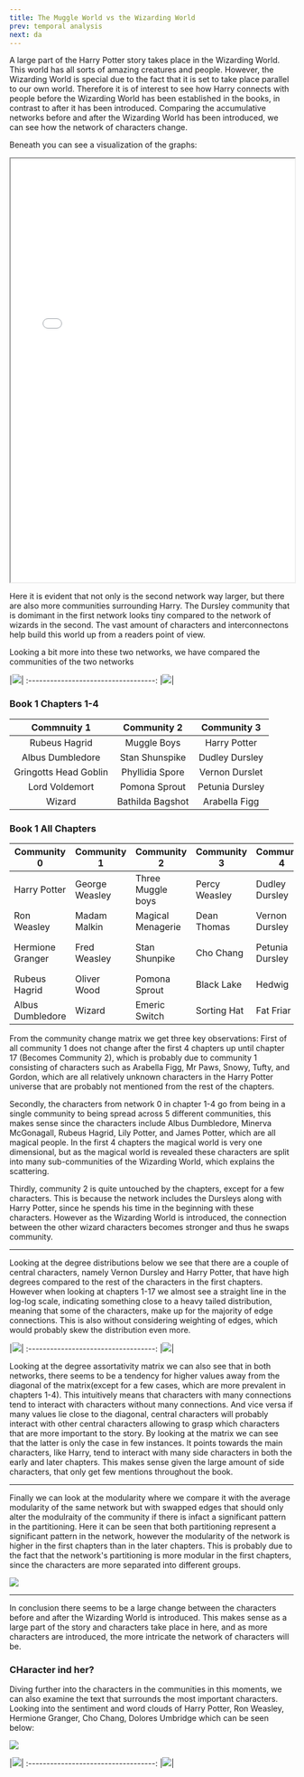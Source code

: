 ```yaml
---
title: The Muggle World vs the Wizarding World
prev: temporal analysis
next: da
---
```


A large part of the Harry Potter story takes place in the Wizarding World. This world has all sorts of amazing creatures and people. However, the Wizarding World is special due to the fact that it is set to take place parallel to our own world. Therefore it is of interest to see how Harry connects with people before the Wizarding World has been established in the books, in contrast to after it has been introduced. Comparing the accumulative networks before and after the Wizarding World has been introduced, we can see how the network of characters change.

Beneath you can see a visualization of the graphs:
<iframe
  src="/images/MVW/Networks.html"
  style="width:100%; height:750px;"
></iframe>

Here it is evident that not only is the second network way larger, but there are also more communities surrounding Harry. The Dursley community that is domimant in the first network looks tiny compared to the network of wizards in the second. The vast amount of characters and interconnectons help build this world up from a readers point of view.

Looking a bit more into these two networks, we have compared the communities of the two networks

|![](/images/MVW/CommunityDistribution.png)|
:-----------------------------------:
|![](/images/MVW/CommunityMatrix.png)|

### Book 1 Chapters 1-4
| Commnuity 1 | Community 2 | Community 3 |
|:-----------:|:------------:|:------------:|
| Rubeus Hagrid| Muggle Boys | Harry Potter |
| Albus Dumbledore  | Stan Shunspike | Dudley Dursley |
| Gringotts Head Goblin  | Phyllidia Spore | Vernon Durslet |
| Lord Voldemort | Pomona Sprout | Petunia Dursley |
| Wizard | Bathilda Bagshot | Arabella Figg|


### Book 1 All Chapters
| Community 0         | Community 1                   | Community 2                 | Community 3 | Community 4     | Community 5               |
|--------------------|-------------------------------|-----------------------------|--------------|-----------------|---------------------------|
| Harry Potter       | George Weasley                | Three Muggle boys           | Percy Weasley | Dudley Dursley  | Charlie Weasley           |
| Ron Weasley        | Madam Malkin                  | Magical Menagerie| Dean Thomas  | Vernon Dursley  | Lord Voldemort            |
| Hermione Granger   | Fred Weasley                  | Stan Shunpike               | Cho Chang    | Petunia Dursley | Gringotts Head Goblin      |
| Rubeus Hagrid      | Oliver Wood                   | Pomona Sprout               | Black Lake   | Hedwig          | Bill Weasley              |
| Albus Dumbledore   | Wizard | Emeric Switch   | Sorting Hat  | Fat Friar       | Dai Llewellyn             |


From the community change matrix we get three key observations: First of all community 1 does not change after the first 4 chapters up until chapter 17 (Becomes Community 2), which is probably due to community 1 consisting of characters such as Arabella Figg, Mr Paws, Snowy, Tufty, and Gordon, which are all relatively unknown characters in the Harry Potter universe that are probably not mentioned from the rest of the chapters. 

Secondly, the characters from network 0 in chapter 1-4 go from being in a single community to being spread across 5 different communities, this makes sense since the characters include Albus Dumbledore, Minerva McGonagall, Rubeus Hagrid, Lily Potter, and James Potter, which are all magical people. In the first 4 chapters the magical world is very one dimensional, but as the magical world is revealed these characters are split into many sub-communities of the Wizarding World, which explains the scattering.

Thirdly, community 2 is quite untouched by the chapters, except for a few characters. This is because the network includes the Dursleys along with Harry Potter, since he spends his time in the beginning with these characters. However as the Wizarding World is introduced, the connection between the other wizard characters becomes stronger and thus he swaps community.

<hr class="border-b-2 border-gray-400 mt-8 mx-4">

Looking at the degree distributions below we see that there are a couple of central characters, namely Vernon Dursley and Harry Potter, that have high degrees compared to the rest of the characters in the first chapters. However when looking at chapters 1-17 we almost see a straight line in the log-log scale, indicating something close to a heavy tailed distribution, meaning that some of the characters, make up for the majority of edge connections. This is also without considering weighting of edges, which would probably skew the distribution even more. 

|![](/images/MVW/DegreeDist.png)|
:-----------------------------------:
|![](/images/MVW/DegreeAssort.png)|

Looking at the degree assortativity matrix we can also see that in both networks, there seems to be a tendency for higher values away from the diagonal of the matrix(except for a few cases, which are more prevalent in chapters 1-4). This intuitively means that characters with many connections tend to interact with characters without many connections. And vice versa if many values lie close to the diagonal, central characters will probably interact with other central characters allowing to grasp which characters that are more important to the story. By looking at the matrix we can see that the latter is only the case in few instances. It points towards the main characters, like Harry, tend to interact with many side characters in both the early and later chapters. This makes sense given the large amount of side characters, that only get few mentions throughout the book.

<hr class="border-b-2 border-gray-400 mt-8 mx-4">

Finally we can look at the modularity where we compare it with the average modularity of the same network but with swapped edges that should only alter the modulraity of the community if there is infact a significant pattern in the partitioning. Here it can be seen that both partitioning represent a significant pattern in the network, however the modularity of the network is higher in the first chapters than in the later chapters. This is probably due to the fact that the network's partitioning is more modular in the first chapters, since the characters are more separated into different groups.

![](/images/MVW/Modularity.png)

<hr class="border-b-2 border-gray-400 mt-30 mx0">

In conclusion there seems to be a large change between the characters before and after the Wizarding World is introduced. This makes sense as a large part of the story and characters take place in here, and as more characters are introduced, the more intricate the network of characters will be.




### CHaracter ind her?

Diving further into the characters in the communities in this moments, we can also examine the text that surrounds the most important characters. Looking into the sentiment and word clouds of Harry Potter, Ron Weasley, Hermione Granger, Cho Chang, Dolores Umbridge which can be seen below:

![](/images/MVW/SentimentMVW.png)

|![](/images/MVW/WordCloud4.png)|
:-----------------------------------:
|![](/images/MVW/WordCloud17.png)|

